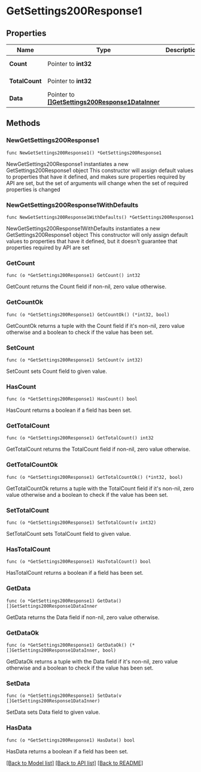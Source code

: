 # GetSettings200Response1

## Properties

Name | Type | Description | Notes
------------ | ------------- | ------------- | -------------
**Count** | Pointer to **int32** |  | [optional] [readonly] 
**TotalCount** | Pointer to **int32** |  | [optional] [readonly] 
**Data** | Pointer to [**[]GetSettings200Response1DataInner**](GetSettings200Response1DataInner.md) |  | [optional] [readonly] 

## Methods

### NewGetSettings200Response1

`func NewGetSettings200Response1() *GetSettings200Response1`

NewGetSettings200Response1 instantiates a new GetSettings200Response1 object
This constructor will assign default values to properties that have it defined,
and makes sure properties required by API are set, but the set of arguments
will change when the set of required properties is changed

### NewGetSettings200Response1WithDefaults

`func NewGetSettings200Response1WithDefaults() *GetSettings200Response1`

NewGetSettings200Response1WithDefaults instantiates a new GetSettings200Response1 object
This constructor will only assign default values to properties that have it defined,
but it doesn't guarantee that properties required by API are set

### GetCount

`func (o *GetSettings200Response1) GetCount() int32`

GetCount returns the Count field if non-nil, zero value otherwise.

### GetCountOk

`func (o *GetSettings200Response1) GetCountOk() (*int32, bool)`

GetCountOk returns a tuple with the Count field if it's non-nil, zero value otherwise
and a boolean to check if the value has been set.

### SetCount

`func (o *GetSettings200Response1) SetCount(v int32)`

SetCount sets Count field to given value.

### HasCount

`func (o *GetSettings200Response1) HasCount() bool`

HasCount returns a boolean if a field has been set.

### GetTotalCount

`func (o *GetSettings200Response1) GetTotalCount() int32`

GetTotalCount returns the TotalCount field if non-nil, zero value otherwise.

### GetTotalCountOk

`func (o *GetSettings200Response1) GetTotalCountOk() (*int32, bool)`

GetTotalCountOk returns a tuple with the TotalCount field if it's non-nil, zero value otherwise
and a boolean to check if the value has been set.

### SetTotalCount

`func (o *GetSettings200Response1) SetTotalCount(v int32)`

SetTotalCount sets TotalCount field to given value.

### HasTotalCount

`func (o *GetSettings200Response1) HasTotalCount() bool`

HasTotalCount returns a boolean if a field has been set.

### GetData

`func (o *GetSettings200Response1) GetData() []GetSettings200Response1DataInner`

GetData returns the Data field if non-nil, zero value otherwise.

### GetDataOk

`func (o *GetSettings200Response1) GetDataOk() (*[]GetSettings200Response1DataInner, bool)`

GetDataOk returns a tuple with the Data field if it's non-nil, zero value otherwise
and a boolean to check if the value has been set.

### SetData

`func (o *GetSettings200Response1) SetData(v []GetSettings200Response1DataInner)`

SetData sets Data field to given value.

### HasData

`func (o *GetSettings200Response1) HasData() bool`

HasData returns a boolean if a field has been set.


[[Back to Model list]](../README.md#documentation-for-models) [[Back to API list]](../README.md#documentation-for-api-endpoints) [[Back to README]](../README.md)


